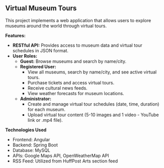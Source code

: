 ## Virtual Museum Tours

This project implements a web application that allows users to explore museums around the world through virtual tours.

**Features:**

* **RESTful API:** Provides access to museum data and virtual tour schedules in JSON format.
* **User Roles:**
    * **Guest:** Browse museums and search by name/city.
    * **Registered User:**
        * View all museums, search by name/city, and see active virtual tours.
        * Purchase tickets and access virtual tours.
        * Receive cultural news feeds.
        * View weather forecasts for museum locations.
    * **Administrator:**
        * Create and manage virtual tour schedules (date, time, duration) for each museum.
        * Upload virtual tour content (5-10 images and 1 video - YouTube link or .mp4 file).


**Technologies Used**
* Frontend: Angular
* Backend: Spring Boot
* Database: MySQL
* APIs: Google Maps API, OpenWeatherMap API
* RSS Feed: Utilized from HuffPost Arts section feed
